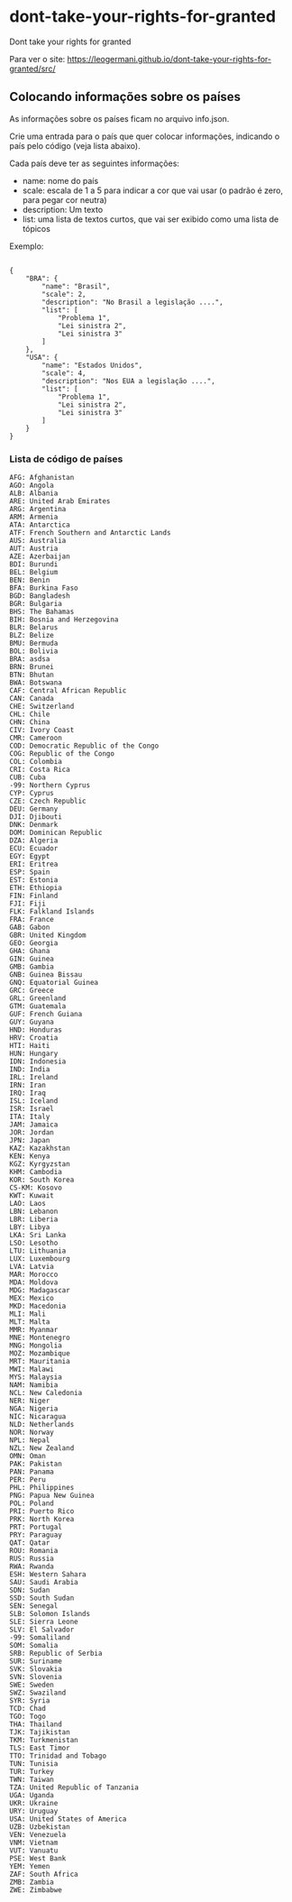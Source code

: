 # dont-take-your-rights-for-granted
Dont take your rights for granted 

Para ver o site: https://leogermani.github.io/dont-take-your-rights-for-granted/src/


## Colocando informações sobre os países

As informações sobre os países ficam no arquivo info.json.

Crie uma entrada para o país que quer colocar informações, indicando o país pelo código (veja lista abaixo).

Cada país deve ter as seguintes informações:

* name: nome do país
* scale: escala de 1 a 5 para indicar a cor que vai usar (o padrão é zero, para pegar cor neutra)
* description: Um texto
* list: uma lista de textos curtos, que vai ser exibido como uma lista de tópicos

Exemplo:

```

{   
    "BRA": {
        "name": "Brasil",
        "scale": 2,
        "description": "No Brasil a legislação ....",
        "list": [
            "Problema 1",
            "Lei sinistra 2",
            "Lei sinistra 3"
        ]
    },
    "USA": {
        "name": "Estados Unidos",
        "scale": 4,
        "description": "Nos EUA a legislação ....",
        "list": [
            "Problema 1",
            "Lei sinistra 2",
            "Lei sinistra 3"
        ]
    }
}

```

### Lista de código de países

```
AFG: Afghanistan
AGO: Angola
ALB: Albania
ARE: United Arab Emirates
ARG: Argentina
ARM: Armenia
ATA: Antarctica
ATF: French Southern and Antarctic Lands
AUS: Australia
AUT: Austria
AZE: Azerbaijan
BDI: Burundi
BEL: Belgium
BEN: Benin
BFA: Burkina Faso
BGD: Bangladesh
BGR: Bulgaria
BHS: The Bahamas
BIH: Bosnia and Herzegovina
BLR: Belarus
BLZ: Belize
BMU: Bermuda
BOL: Bolivia
BRA: asdsa
BRN: Brunei
BTN: Bhutan
BWA: Botswana
CAF: Central African Republic
CAN: Canada
CHE: Switzerland
CHL: Chile
CHN: China
CIV: Ivory Coast
CMR: Cameroon
COD: Democratic Republic of the Congo
COG: Republic of the Congo
COL: Colombia
CRI: Costa Rica
CUB: Cuba
-99: Northern Cyprus
CYP: Cyprus
CZE: Czech Republic
DEU: Germany
DJI: Djibouti
DNK: Denmark
DOM: Dominican Republic
DZA: Algeria
ECU: Ecuador
EGY: Egypt
ERI: Eritrea
ESP: Spain
EST: Estonia
ETH: Ethiopia
FIN: Finland
FJI: Fiji
FLK: Falkland Islands
FRA: France
GAB: Gabon
GBR: United Kingdom
GEO: Georgia
GHA: Ghana
GIN: Guinea
GMB: Gambia
GNB: Guinea Bissau
GNQ: Equatorial Guinea
GRC: Greece
GRL: Greenland
GTM: Guatemala
GUF: French Guiana
GUY: Guyana
HND: Honduras
HRV: Croatia
HTI: Haiti
HUN: Hungary
IDN: Indonesia
IND: India
IRL: Ireland
IRN: Iran
IRQ: Iraq
ISL: Iceland
ISR: Israel
ITA: Italy
JAM: Jamaica
JOR: Jordan
JPN: Japan
KAZ: Kazakhstan
KEN: Kenya
KGZ: Kyrgyzstan
KHM: Cambodia
KOR: South Korea
CS-KM: Kosovo
KWT: Kuwait
LAO: Laos
LBN: Lebanon
LBR: Liberia
LBY: Libya
LKA: Sri Lanka
LSO: Lesotho
LTU: Lithuania
LUX: Luxembourg
LVA: Latvia
MAR: Morocco
MDA: Moldova
MDG: Madagascar
MEX: Mexico
MKD: Macedonia
MLI: Mali
MLT: Malta
MMR: Myanmar
MNE: Montenegro
MNG: Mongolia
MOZ: Mozambique
MRT: Mauritania
MWI: Malawi
MYS: Malaysia
NAM: Namibia
NCL: New Caledonia
NER: Niger
NGA: Nigeria
NIC: Nicaragua
NLD: Netherlands
NOR: Norway
NPL: Nepal
NZL: New Zealand
OMN: Oman
PAK: Pakistan
PAN: Panama
PER: Peru
PHL: Philippines
PNG: Papua New Guinea
POL: Poland
PRI: Puerto Rico
PRK: North Korea
PRT: Portugal
PRY: Paraguay
QAT: Qatar
ROU: Romania
RUS: Russia
RWA: Rwanda
ESH: Western Sahara
SAU: Saudi Arabia
SDN: Sudan
SSD: South Sudan
SEN: Senegal
SLB: Solomon Islands
SLE: Sierra Leone
SLV: El Salvador
-99: Somaliland
SOM: Somalia
SRB: Republic of Serbia
SUR: Suriname
SVK: Slovakia
SVN: Slovenia
SWE: Sweden
SWZ: Swaziland
SYR: Syria
TCD: Chad
TGO: Togo
THA: Thailand
TJK: Tajikistan
TKM: Turkmenistan
TLS: East Timor
TTO: Trinidad and Tobago
TUN: Tunisia
TUR: Turkey
TWN: Taiwan
TZA: United Republic of Tanzania
UGA: Uganda
UKR: Ukraine
URY: Uruguay
USA: United States of America
UZB: Uzbekistan
VEN: Venezuela
VNM: Vietnam
VUT: Vanuatu
PSE: West Bank
YEM: Yemen
ZAF: South Africa
ZMB: Zambia
ZWE: Zimbabwe
```
